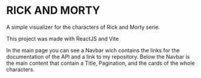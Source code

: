 # RICK AND MORTY

A simple visualizer for the characters of Rick and Morty serie.

This project was made with ReactJS and Vite

In the main page you can see a Navbar wich contains the links for the documentation of the API and a link to my repository.
Below the Navbar is the main content that contain a Title, Pagination, and the cards of the whole characters.

<!--
TODO: Cards: Improve the styles for a better visualization.
TODO: SearchBar: A searchbar to filter the characters by its name.
-->
